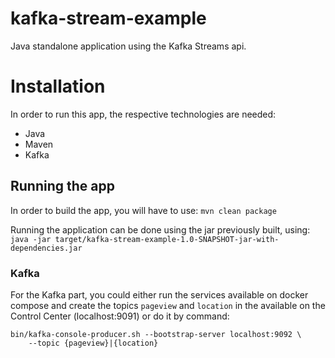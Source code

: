 # kafka-stream-example

Java standalone application using the Kafka Streams api.

# Installation

In order to run this app, the respective technologies are needed:
- Java 
- Maven
- Kafka
    
## Running the app

In order to build the app, you will have to use:
`mvn clean package`

Running the application can be done using the jar previously built, using:
`java -jar target/kafka-stream-example-1.0-SNAPSHOT-jar-with-dependencies.jar`

### Kafka

For the Kafka part, you could either run the services available on docker compose and create the topics `pageview` and `location` in the available on the Control Center (localhost:9091) or do it by command:

```
bin/kafka-console-producer.sh --bootstrap-server localhost:9092 \
    --topic {pageview}|{location}
```